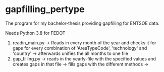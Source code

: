 # gapfilling_pertype

The program for my bachelor-thesis providing gapfilling for ENTSOE data.

Needs Python 3.8 for FEDOT

1. readin_main.py
   -> Reads in every month of the year and checks it for gaps for every combination of 'AreaTypeCode', 'technology' and
   'country'
   -> afterwards unifies the all months to one file
2. gap_filling.py
   -> reads in the yearly-file with the specified values and creates gaps in that file
   -> fills gaps with the different methods
   ->

